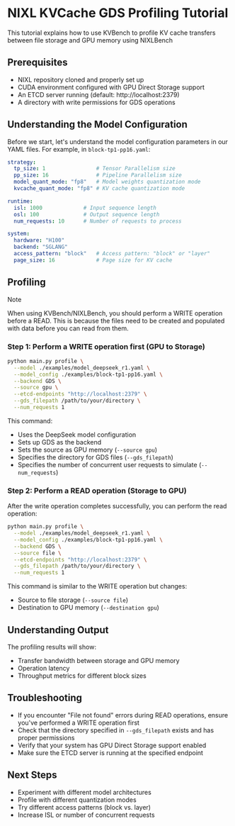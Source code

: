 # NIXL KVCache GDS Profiling Tutorial

This tutorial explains how to use KVBench to profile KV cache transfers between file storage and GPU memory using NIXLBench

## Prerequisites

- NIXL repository cloned and properly set up
- CUDA environment configured with GPU Direct Storage support
- An ETCD server running (default: http://localhost:2379)
- A directory with write permissions for GDS operations

## Understanding the Model Configuration

Before we start, let's understand the model configuration parameters in our YAML files. For example, in `block-tp1-pp16.yaml`:

```yaml
strategy:
  tp_size: 1                # Tensor Parallelism size
  pp_size: 16               # Pipeline Parallelism size
  model_quant_mode: "fp8"   # Model weights quantization mode
  kvcache_quant_mode: "fp8" # KV cache quantization mode

runtime:
  isl: 1000             # Input sequence length
  osl: 100              # Output sequence length
  num_requests: 10      # Number of requests to process

system:
  hardware: "H100"
  backend: "SGLANG"
  access_pattern: "block"   # Access pattern: "block" or "layer"
  page_size: 16             # Page size for KV cache
```

## Profiling

> [!NOTE]
> When using KVBench/NIXLBench, you should perform a WRITE operation before a READ. 
> This is because the files need to be created and populated with data before you can read from them.

### Step 1: Perform a WRITE operation first (GPU to Storage)

```bash
python main.py profile \
  --model ./examples/model_deepseek_r1.yaml \
  --model_config ./examples/block-tp1-pp16.yaml \
  --backend GDS \
  --source gpu \
  --etcd-endpoints "http://localhost:2379" \
  --gds_filepath /path/to/your/directory \
  --num_requests 1
```

This command:
- Uses the DeepSeek model configuration
- Sets up GDS as the backend
- Sets the source as GPU memory (`--source gpu`)
- Specifies the directory for GDS files (`--gds_filepath`)
- Specifies the number of concurrent user requests to simulate (`--num_requests`)

### Step 2: Perform a READ operation (Storage to GPU)

After the write operation completes successfully, you can perform the read operation:

```bash
python main.py profile \
  --model ./examples/model_deepseek_r1.yaml \
  --model_config ./examples/block-tp1-pp16.yaml \
  --backend GDS \
  --source file \
  --etcd-endpoints "http://localhost:2379" \
  --gds_filepath /path/to/your/directory \
  --num_requests 1
```

This command is similar to the WRITE operation but changes:
- Source to file storage (`--source file`)
- Destination to GPU memory (`--destination gpu`)

## Understanding Output

The profiling results will show:
- Transfer bandwidth between storage and GPU memory
- Operation latency
- Throughput metrics for different block sizes

## Troubleshooting

- If you encounter "File not found" errors during READ operations, ensure you've performed a WRITE operation first
- Check that the directory specified in `--gds_filepath` exists and has proper permissions
- Verify that your system has GPU Direct Storage support enabled
- Make sure the ETCD server is running at the specified endpoint

## Next Steps

- Experiment with different model architectures
- Profile with different quantization modes
- Try different access patterns (block vs. layer)
- Increase ISL or number of concurrent requests
